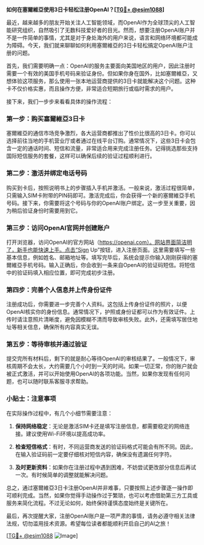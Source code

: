 **如何在塞爾維亞使用3日卡轻松注册OpenAI？[[TG💪+ @esim1088](https://t.me/s/esim1088)]**

最近，越来越多的朋友开始关注人工智能领域，而OpenAI作为全球顶尖的人工智能研究组织，自然吸引了无数科技爱好者的目光。然而，想要注册OpenAI账户并不是一件简单的事情，尤其是对于身处海外的用户来说，语言和网络环境都可能成为障碍。今天，我们就来聊聊如何利用塞爾維亞的3日卡轻松搞定OpenAI账户注册的问题。

首先，我们需要明确一点：OpenAI的服务主要面向美国地区的用户，因此注册时需要一个有效的美国手机号码来验证身份。但如果你身在国外，比如塞爾維亞，又想体验这项服务，那么使用一张本地运营商提供的3日卡就能解决这个问题。这种卡不仅价格实惠，而且操作方便，非常适合短期旅行或临时需求的用户。

接下来，我们一步步来看看具体的操作流程：

### 第一步：购买塞爾維亞3日卡

塞爾維亞的通信市场竞争激烈，各大运营商都推出了性价比很高的3日卡。你可以选择前往当地的手机营业厅或者通过在线平台订购。通常情况下，这些3日卡会包含一定的通话时间、短信和流量，非常适合用来完成注册任务。记得挑选那些支持国际短信服务的套餐，这样可以确保后续的验证过程顺利进行。

### 第二步：激活并绑定电话号码

购买到卡后，按照说明书上的步骤插入手机并激活。一般来说，激活过程很简单，只需输入SIM卡附带的PIN码即可。激活完成后，你会获得一个新的塞爾維亞手机号码。接下来，你需要将这个号码与你的OpenAI账户绑定。这一步至关重要，因为稍后验证身份时需要用到它。

### 第三步：访问OpenAI官网并创建账户

打开浏览器，访问OpenAI的官方网站（https://openai.com）。网站界面简洁明了，新手也能快速上手。点击“Sign Up”按钮，进入注册页面。这里需要填写一些基本信息，例如姓名、邮箱地址等。填写完毕后，系统会提示你输入刚刚获得的塞爾維亞手机号码。输入正确后，你会收到一条来自OpenAI的验证码短信。将短信中的验证码填入相应位置，即可完成初步注册。

### 第四步：完善个人信息并上传身份证件

注册成功后，你需要进一步完善个人资料。这包括上传身份证件的照片，以便OpenAI核实你的身份信息。通常情况下，护照或身份证都可以作为有效证件。上传时请注意照片清晰度，避免因模糊不清而导致审核失败。此外，还需填写居住地址等相关信息，确保所有内容真实无误。

### 第五步：等待审核并通过验证

提交完所有材料后，剩下的就是耐心等待OpenAI的审核结果了。一般情况下，审核周期不会太长，大约需要几个小时到一天的时间。如果一切正常，你的账户就会被正式激活，并可以开始使用OpenAI的各项功能。当然，如果你发现有任何问题，也可以随时联系客服寻求帮助。

### 小贴士：注意事项

在实际操作过程中，有几个小细节需要注意：

1. **保持网络稳定**：无论是激活SIM卡还是填写注册信息，都需要稳定的网络连接。建议使用Wi-Fi环境以提高成功率。
   
2. **检查短信格式**：有时，不同运营商发送的验证码格式可能会有所不同。因此，在输入验证码前一定要仔细核对短信内容，确保没有遗漏任何字符。

3. **及时更新资料**：如果你在注册过程中遇到困难，不妨尝试更改部分信息后再试一次。有时候简单的调整就能解决问题。

总之，通过塞爾維亞3日卡注册OpenAI并非难事，只要按照上述步骤逐一操作即可顺利完成。当然，如果你觉得手动操作过于繁琐，也可以考虑借助第三方工具或服务来简化流程。不过无论如何，始终保持谨慎态度始终是关键所在。

最后，再次提醒大家，注册OpenAI账户是一项严肃的事情，请务必遵守相关法律法规，切勿滥用技术资源。希望每位读者都能顺利开启自己的AI之旅！

[[TG💪+ @esim1088](https://t.me/s/esim1088) ![Image](https://i.postimg.cc/4NQfJmqS/Snipaste-2025-05-13-00-14-12.png)]